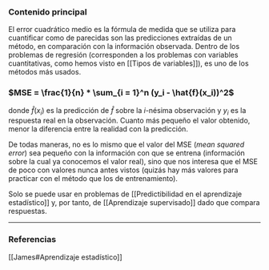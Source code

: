 ### Contenido principal

El error cuadrático medio es la fórmula de medida que se utiliza para cuantificar como de parecidas son las predicciones extraídas de un método, en comparación con la información observada. Dentro de los problemas de regresión (corresponden a los problemas con variables cuantitativas, como hemos visto en [[Tipos de variables]]), es uno de los métodos más usados.
### $MSE = \frac{1}{n} * \sum_{i = 1}^n (y_i - \hat{f}(x_i))^2$

donde $\hat{f}(x_i)$ es la predicción de $\hat{f}$ sobre la $i$-nésima observación y $y_i$ es la respuesta real en la observación. Cuanto más pequeño el valor obtenido, menor la diferencia entre la realidad con la predicción.

De todas maneras, no es lo mismo que el valor del MSE (*mean squared error*) sea pequeño con la información con que se entrena (información sobre la cual ya conocemos el valor real), sino que nos interesa que el MSE de poco con valores nunca antes vistos (quizás hay más valores para practicar con el método que los de entrenamiento).

Solo se puede usar en problemas de [[Predictibilidad en el aprendizaje estadístico]] y, por tanto, de [[Aprendizaje supervisado]] dado que compara respuestas.

--- 
### Referencias
[[James#Aprendizaje estadístico]]
